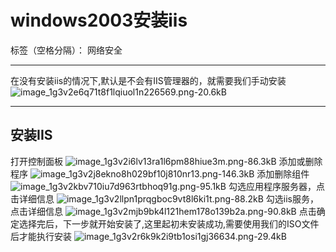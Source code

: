 ﻿# windows2003安装iis

标签（空格分隔）： 网络安全

---

在没有安装iis的情况下,默认是不会有IIS管理器的，就需要我们手动安装
![image_1g3v2e6q71t8f1lqiuol1n226569.png-20.6kB][1]


---
## 安装IIS
打开控制面板
![image_1g3v2i6lv13ra1l6pm88hiue3m.png-86.3kB][2]
  添加或删除程序
  ![image_1g3v2j8ekno8h029bf10j810nr13.png-146.3kB][3]
  添加删除组件
  ![image_1g3v2kbv710iu7d963rtbhoq91g.png-95.1kB][4]
  勾选应用程序服务器，点击详细信息
  ![image_1g3v2llpn1prqgboc9vt8l6ki1t.png-88.2kB][5]
  勾选iis服务，点击详细信息
  ![image_1g3v2mjb9bk4l121hem178o139b2a.png-90.8kB][6]
  点击确定选择完后，下一步就开始安装了,这里起初未安装成功,需要使用我们的ISO文件后才能执行安装
![image_1g3v2r6k9k2i9tb1osi1gj36634.png-29.4kB][8]


  [1]: http://static.zybuluo.com/corn/97munqnpd082dd5zzvbw5m6i/image_1g3v2e6q71t8f1lqiuol1n226569.png
  [2]: http://static.zybuluo.com/corn/33g0u1plra557evwgf2lxc63/image_1g3v2i6lv13ra1l6pm88hiue3m.png
  [3]: http://static.zybuluo.com/corn/dzc1h97gilvm8ndhcxpnci0i/image_1g3v2j8ekno8h029bf10j810nr13.png
  [4]: http://static.zybuluo.com/corn/q8e4aga9qtmol9y47cj1fbsz/image_1g3v2kbv710iu7d963rtbhoq91g.png
  [5]: http://static.zybuluo.com/corn/1q4yx00xhivtzywvmff1vh1o/image_1g3v2llpn1prqgboc9vt8l6ki1t.png
  [6]: http://static.zybuluo.com/corn/oiyns3naqr0ox8w3zopj4xww/image_1g3v2mjb9bk4l121hem178o139b2a.png
  [8]: http://static.zybuluo.com/corn/l49d1vcxe1hhsm1xfvlo8wda/image_1g3v2r6k9k2i9tb1osi1gj36634.png
